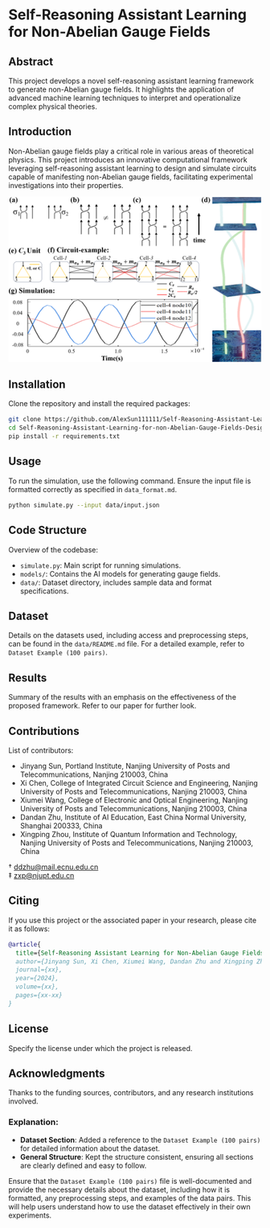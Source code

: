 # Self-Reasoning Assistant Learning for Non-Abelian Gauge Fields

## Abstract
This project develops a novel self-reasoning assistant learning framework to generate non-Abelian gauge fields. It highlights the application of advanced machine learning techniques to interpret and operationalize complex physical theories.

## Introduction
Non-Abelian gauge fields play a critical role in various areas of theoretical physics. This project introduces an innovative computational framework leveraging self-reasoning assistant learning to design and simulate circuits capable of manifesting non-Abelian gauge fields, facilitating experimental investigations into their properties.

![image](https://github.com/AlexSun111111/Self-Reasoning-Assistant-Learning-for-non-Abelian-Gauge-Fields-Design-/blob/main/Logo/README.png)

## Installation
Clone the repository and install the required packages:
```bash
git clone https://github.com/AlexSun111111/Self-Reasoning-Assistant-Learning-for-non-Abelian-Gauge-Fields-Design-.git
cd Self-Reasoning-Assistant-Learning-for-non-Abelian-Gauge-Fields-Design-
pip install -r requirements.txt
```

## Usage
To run the simulation, use the following command. Ensure the input file is formatted correctly as specified in `data_format.md`.
```bash
python simulate.py --input data/input.json
```

## Code Structure
Overview of the codebase:
- `simulate.py`: Main script for running simulations.
- `models/`: Contains the AI models for generating gauge fields.
- `data/`: Dataset directory, includes sample data and format specifications.

## Dataset
Details on the datasets used, including access and preprocessing steps, can be found in the `data/README.md` file. For a detailed example, refer to `Dataset Example (100 pairs)`.

## Results
Summary of the results with an emphasis on the effectiveness of the proposed framework. Refer to our paper for further look.

## Contributions
List of contributors:
- Jinyang Sun, Portland Institute, Nanjing University of Posts and Telecommunications, Nanjing 210003, China
- Xi Chen, College of Integrated Circuit Science and Engineering, Nanjing University of Posts and Telecommunications, Nanjing 210003, China
- Xiumei Wang, College of Electronic and Optical Engineering, Nanjing University of Posts and Telecommunications, Nanjing 210003, China
- Dandan Zhu, Institute of AI Education, East China Normal University, Shanghai 200333, China
- Xingping Zhou, Institute of Quantum Information and Technology, Nanjing University of Posts and Telecommunications, Nanjing 210003, China

† ddzhu@mail.ecnu.edu.cn  
‡ zxp@njupt.edu.cn  

## Citing
If you use this project or the associated paper in your research, please cite it as follows:
```bibtex
@article{
  title={Self-Reasoning Assistant Learning for Non-Abelian Gauge Fields},
  author={Jinyang Sun, Xi Chen, Xiumei Wang, Dandan Zhu and Xingping Zhou},
  journal={xx},
  year={2024},
  volume={xx},
  pages={xx-xx}
}
```

## License
Specify the license under which the project is released.

## Acknowledgments
Thanks to the funding sources, contributors, and any research institutions involved.

### Explanation:
- **Dataset Section**: Added a reference to the `Dataset Example (100 pairs)` for detailed information about the dataset.
- **General Structure**: Kept the structure consistent, ensuring all sections are clearly defined and easy to follow.

Ensure that the `Dataset Example (100 pairs)` file is well-documented and provide the necessary details about the dataset, including how it is formatted, any preprocessing steps, and examples of the data pairs. This will help users understand how to use the dataset effectively in their own experiments.
